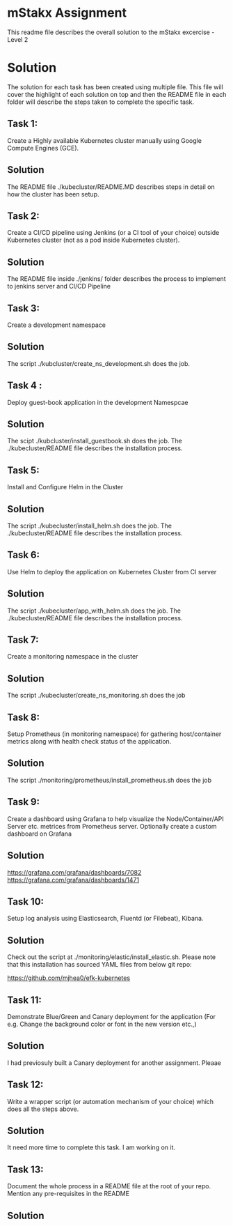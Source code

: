 # mStakx Assignment

This readme file describes the overall solution to the mStakx excercise - Level 2

Solution
=======
The solution for each task has been created using multiple file. This file will cover the highlight of each solution on top and then the README file in each folder will describe the steps taken to complete the specific task.

## Task 1: 
Create a Highly available Kubernetes cluster manually using Google Compute Engines (GCE).

Solution
--------
The README file ./kubecluster/README.MD describes steps in detail on how the cluster has been setup.

## Task 2: 
Create a CI/CD pipeline using Jenkins (or a CI tool of your choice) outside Kubernetes cluster (not as a pod inside Kubernetes cluster).

Solution
--------
The README file inside ./jenkins/ folder describes the process to implement to jenkins server and CI/CD Pipeline


## Task 3: 
Create a development namespace

Solution
--------
The script ./kubcluster/create_ns_development.sh does the job.


## Task 4 : 
Deploy guest-book application in the development Namespcae

Solution
--------
The scipt ./kubcluster/install_guestbook.sh does the job. The ./kubecluster/README file describes the installation process.

## Task 5: 
Install and Configure Helm in the Cluster

Solution
--------
The script ./kubecluster/install_helm.sh does the job. The ./kubecluster/README file describes the installation process.

## Task 6: 
Use Helm to deploy the application on Kubernetes Cluster from CI server

Solution
--------
The script ./kubecluster/app_with_helm.sh does the job. The ./kubecluster/README file describes the installation process.

## Task 7: 
Create a monitoring namespace in the cluster

Solution
--------
The script ./kubecluster/create_ns_monitoring.sh does the job


## Task 8: 
Setup Prometheus (in monitoring namespace) for gathering host/container metrics along with health check status of the application.

Solution
--------
The script ./monitoring/prometheus/install_prometheus.sh does the job


## Task 9: 
Create a dashboard using Grafana to help visualize the Node/Container/API Server etc. metrices from Prometheus server. Optionally create a custom dashboard on Grafana

Solution
--------
https://grafana.com/grafana/dashboards/7082
https://grafana.com/grafana/dashboards/1471


## Task 10: 
Setup log analysis using Elasticsearch, Fluentd (or Filebeat), Kibana.

Solution
--------
Check out the script at ./monitoring/elastic/install_elastic.sh. Please note that this installation has sourced YAML files from below git repo:

https://github.com/mjhea0/efk-kubernetes



## Task 11: 
Demonstrate Blue/Green and Canary deployment for the application (For e.g. Change the background color or font in the new version etc.,)


Solution
--------
I had previosuly built a Canary deployment for another assignment. Pleaae



## Task 12: 
Write a wrapper script (or automation mechanism of your choice) which does all the steps above.

Solution
--------
It need more time to complete this task. I am working on it.



## Task 13: 
Document the whole process in a README file at the root of your repo. Mention any pre-requisites in the README

Solution
--------


